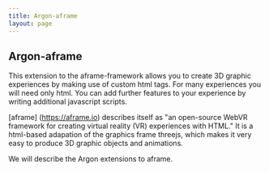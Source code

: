 ```yaml
---
title: Argon-aframe
layout: page
---
```


<h2>Argon-aframe</h2> This extension to the aframe-framework allows you to create 3D graphic experiences by making use of custom html tags. For many experiences you will need only html. You can add further features to your experience by writing additional javascript scripts.

[aframe] (https://aframe.io) describes itself as "an open-source WebVR framework for creating virtual reality (VR) experiences with HTML." It is a html-based adapation of the graphics frame threejs, which makes it very easy to produce 3D graphic objects and animations. 

We will describe the Argon extensions to aframe. 
